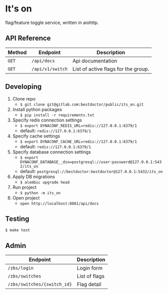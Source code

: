 It's on
=======

flag/feature toggle service, written in aiohttp.

API Reference
------
| Method  | Endpoint                            | Description                         |
| ------- | ------------------------------------| ----------------------------------- |
| `GET`   | `/api/docs`                         | Api documentation                   |
| `GET`   | `/api/v1/switch`                    | List of active flags for the group. |


Developing
------

1. Clone repo
    - `$ git clone git@gitlab.com:bestdoctor/public/its_on.git`
2. Install python packages
    - `$ pip install -r requirements.txt`
3. Specify redis connection settings
    - `$ export DYNACONF_REDIS_URL=redis://127.0.0.1:6379/1`
    - default: `redis://127.0.0.1:6379/1`
4. Specify cache settings
    - `$ export DYNACONF_CACHE_URL=redis://127.0.0.1:6379/1`
    - default: `redis://127.0.0.1:6379/1`
4. Specify database connection settings
    - `$ export DYNACONF_DATABASE__dsn=postgresql://user:password@127.0.0.1:5432/its_on`
    - default: `postgresql://bestdoctor:bestdoctor@127.0.0.1:5432/its_on`
5. Apply DB migrations
    - `$ alembic upgrade head`
6. Run project
    - `$ python -m its_on`
7. Open project
    - `open http://localhost:8081/api/docs`


Testing
------

`$ make test`


Admin
------

| Endpoint                        | Description                |
| --------------------------------| -------------------------- |
| `/zbs/login`                    |  Login form                |
| `/zbs/switches`                 |  List of flags             |
| `/zbs/switches/{switch_id}`     |  Flag detail               |

